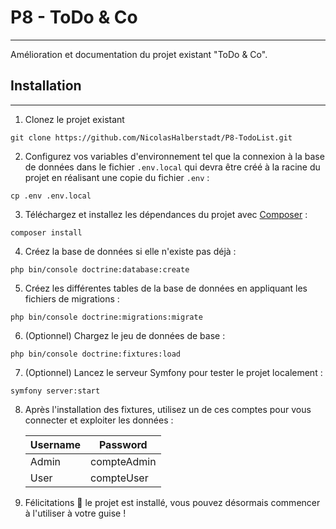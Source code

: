 # P8 - ToDo & Co

<hr>

Amélioration et documentation du projet existant "ToDo & Co".

## Installation

<hr>

1. Clonez le projet existant

```shell
git clone https://github.com/NicolasHalberstadt/P8-TodoList.git
```

2. Configurez vos variables d'environnement tel que la connexion à la base de données dans le fichier `.env.local` qui
   devra être créé à la racine du projet en réalisant une copie du fichier `.env` :

```shell
cp .env .env.local
```

3. Téléchargez et installez les dépendances du projet avec [Composer](https://getcomposer.org/download/) :

```shell
composer install
```

4. Créez la base de données si elle n'existe pas déjà :

```shell
php bin/console doctrine:database:create
```

5. Créez les différentes tables de la base de données en appliquant les fichiers de migrations :

```
php bin/console doctrine:migrations:migrate
```

6. (Optionnel) Chargez le jeu de données de base :

```shell
php bin/console doctrine:fixtures:load
```

7. (Optionnel) Lancez le serveur Symfony pour tester le projet localement :

```shell
symfony server:start
```

8. Après l'installation des fixtures, utilisez un de ces comptes pour vous connecter et exploiter les données :

   | Username | Password    |
      | -------- | ----------- |
   | Admin    | compteAdmin |
   | User     | compteUser  |

9. Félicitations 🎉 le projet est installé, vous pouvez désormais commencer à l'utiliser à votre guise !